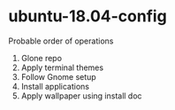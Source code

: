 # ubuntu-18.04-config
Probable order of operations
1. Glone repo
2. Apply terminal themes
3. Follow Gnome setup
4. Install applications
5. Apply wallpaper using install doc
